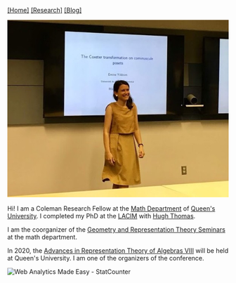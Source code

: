 [[Home]](https://emine-yildirim.github.io/) [[Research]](https://emine-yildirim.github.io/Research.html) [[Blog]](http://yildirimemine.tumblr.com/)

![me](Pictures/me.jpg)

Hi! I am a Coleman Research Fellow at the [Math Department](https://www.queensu.ca/mathstat/home) of [Queen's University](https://www.queensu.ca). I completed my PhD at the [LACIM](http://lacim.uqam.ca/) with [Hugh Thomas](http://lacim.uqam.ca/chercheurs/).

I am the coorganizer of the [Geometry and Representation Theory Seminars](https://mast.queensu.ca/~georep/) at the math department.

In 2020, the [Advances in Representation Theory of Algebras VIII](https://mast.queensu.ca/~arta2020/) will be held at Queen's University. I am one of the organizers of the conference.

<!-- Default Statcounter code for My Webpage https://emine-yildirim.github.io/
-->
<script type="text/javascript">
var sc_project=12104377; 
var sc_invisible=1; 
var sc_security="6551011d"; 
var sc_https=1; 
var sc_remove_link=1; 
</script>
<script type="text/javascript"
src="https://www.statcounter.com/counter/counter.js" async></script>
<noscript><div class="statcounter"><img class="statcounter"
src="https://c.statcounter.com/12104377/0/6551011d/1/" alt="Web Analytics Made
Easy - StatCounter"></div></noscript>
<!-- End of Statcounter Code -->
